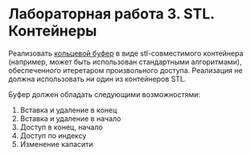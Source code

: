 # Лабораторная работа 3. STL. Контейнеры


Реализовать [кольцевой буфер](https://en.wikipedia.org/wiki/Circular_buffer) в виде stl-совместимого контейнера (например, может быть использован стандартными алгоритмами),
обеспеченного итеретаром произвольного доступа. Реализация не должна использовать ни один из контейнеров STL. 

Буфер должен обладать следующими возможностями:
1. Вставка и удаление в конец
2. Вставка и удаление в начало
3. Доступ в конец, начало
4. Доступ по индексу 
5. Изменение капасити 
